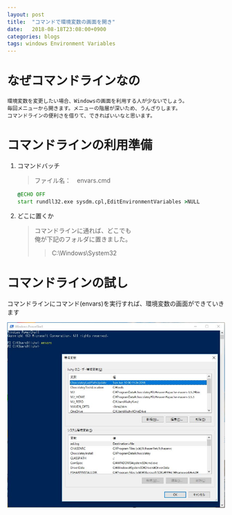 ```yaml
---
layout: post
title:  "コマンドで環境変数の画面を開き"
date:   2018-08-18T23:08:00+0900
categories: blogs
tags: windows Environment Variables
---
```


# なぜコマンドラインなの

    環境変数を変更したい場合、Windowsの画面を利用する人が少ないでしょう。
    毎回メニューから開きます。メニューの階層が深いため、うんざりします。
    コマンドラインの便利さを借りて、できればいいなと思います。

# コマンドラインの利用準備

1. コマンドバッチ

    > ファイル名：　envars.cmd
    ```cmd
    @ECHO OFF
    start rundll32.exe sysdm.cpl,EditEnvironmentVariables >NULL
    ```

2. どこに置くか

    > コマンドラインに通れば、どこでも  
    > 俺が下記のフォルダに置きました。  
    >> C:\Windows\System32


# コマンドラインの試し

コマンドラインにコマンド(envars)を実行すれば、環境変数の画面ができていきます

![dddd](../assets/imgs/blogs/2018-08-18/envars-run-result.jpg)
